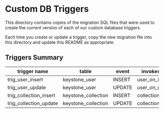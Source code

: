 
# Custom DB Triggers

This directory contains copies of the migration SQL files that were used to create the current version of each of our custom database triggers.

Each time you create or update a trigger, copy the new migration file into this directory and update this README as appropriate.

## Triggers Summary

| trigger name | table | event | invokes function |
| --- | --- | --- | --- |
| trig_user_insert | keystone_user | INSERT | user_on_insert |
| trig_user_update | keystone_user | UPDATE | user_on_update |
| trig_collection_insert | keystone_collection | INSERT | collection_on_insert |
| trig_collection_update | keystone_collection | UPDATE | collection_on_update |

